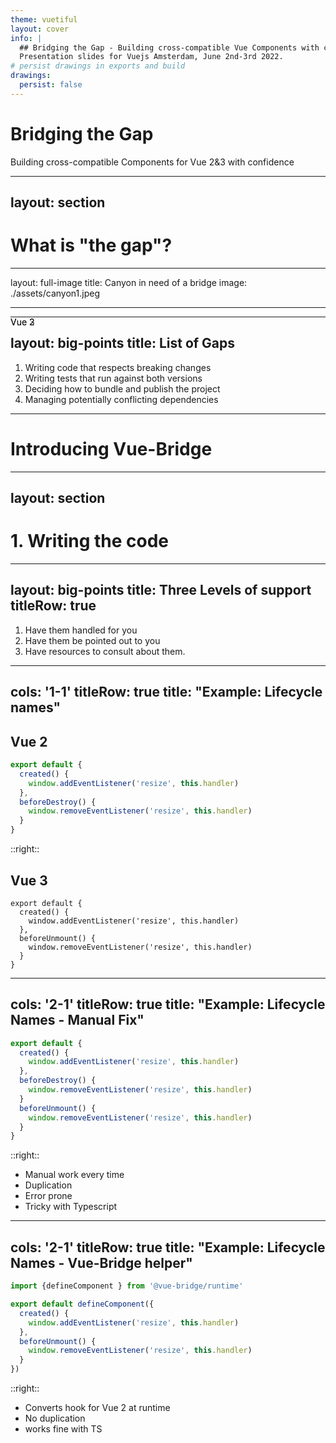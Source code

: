 ```yaml
---
theme: vuetiful
layout: cover
info: |
  ## Bridging the Gap - Building cross-compatible Vue Components with confidence
  Presentation slides for Vuejs Amsterdam, June 2nd-3rd 2022.
# persist drawings in exports and build
drawings:
  persist: false
---
```


# Bridging the Gap

Building cross-compatible Components for Vue 2&3 with confidence

---
layout: section
---
# What is "the gap"?

---
layout: full-image
title: Canyon in need of a bridge
image: ./assets/canyon1.jpeg

---
<style>
  div.cliff-item {
    position: absolute;
  
  }
</style>
<div class="cliff-item top-[300px] left-[90px] text-vgreen text-6xl transform -rotate-6">Vue 3</div>
<div class="cliff-item top-[60px] right-[150px] text-vgreen text-4xl transform -rotate-6">Vue 2</div>

---
layout: big-points
title: List of Gaps
---

<v-clicks>

1. Writing <span class="text-vgreen">code</span> that respects breaking changes
2. Writing <span class="text-vgreen">tests</span> that run against both versions
3. Deciding how to <span class="text-vgreen">bundle and publish</span> the project
4. Managing potentially <span class="text-vgreen">conflicting dependencies</span>

</v-clicks>

---

# Introducing Vue-Bridge

---
layout: section
---

# 1. Writing the code

---
layout: big-points
title: Three Levels of support
titleRow: true
---

1. Have them handled for you
2. Have them be pointed out to you
3. Have resources to consult about them.

---
cols: '1-1'
titleRow: true
title: "Example: Lifecycle names"
---

## Vue 2
```js
export default {
  created() {
    window.addEventListener('resize', this.handler)
  },
  beforeDestroy() {
    window.removeEventListener('resize', this.handler)
  }
}
```

::right::

## Vue 3
```js{all|5}
export default {
  created() {
    window.addEventListener('resize', this.handler)
  },
  beforeUnmount() {
    window.removeEventListener('resize', this.handler)
  }
}
```

---
cols: '2-1'
titleRow: true
title: "Example: Lifecycle Names - Manual Fix"
---

```js
export default {
  created() {
    window.addEventListener('resize', this.handler)
  },
  beforeDestroy() {
    window.removeEventListener('resize', this.handler)
  }
  beforeUnmount() {
    window.removeEventListener('resize', this.handler)
  }
}
```

::right::

* Manual work every time
* Duplication
* Error prone
* Tricky with Typescript

---
cols: '2-1'
titleRow: true
title: "Example: Lifecycle Names - Vue-Bridge helper"
---

```js
import {defineComponent } from '@vue-bridge/runtime'

export default defineComponent({
  created() {
    window.addEventListener('resize', this.handler)
  },
  beforeUnmount() {
    window.removeEventListener('resize', this.handler)
  }
})
```

::right::

* Converts hook for Vue 2 at runtime
* No duplication
* works fine with TS